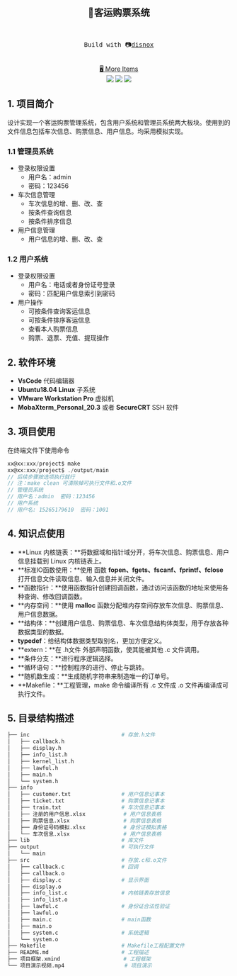 <h2 align="center">
🚌客运购票系统
</h2><br>
<pre align="center">
 Build with 📷<a href="https://disnox.top">disnox</a> 
</pre>

<p align="center">
<br>
<a href="https://www.disnox.top/project">🖥 More Items</a>
<br>
<a href=" " rel="nofollow"><img src="https://img.shields.io/badge/-%F0%9F%92%BBLinux-blue"></a>
<a href=" " rel="nofollow"><img src="https://img.shields.io/badge/-%F0%9F%91%A8%E2%80%8D%F0%9F%92%BBC%2FC%2B%2B-blue"></a>
<a href=" " rel="nofollow"><img src="https://img.shields.io/badge/-%F0%9F%93%9Aproject-blue"></a>
</p>


## 1. 项目简介

设计实现一个客运购票管理系统，包含用户系统和管理员系统两大板块。使用到的文件信息包括车次信息、购票信息、用户信息。均采用模拟实现。

### 1.1 管理员系统

+ 登录权限设置
  + 用户名：admin
  + 密码：123456
+ 车次信息管理
  + 车次信息的增、删、改、查
  + 按条件查询信息
  + 按条件排序信息
+ 用户信息管理
  + 用户信息的增、删、改、查

### 1.2 用户系统

+ 登录权限设置
  + 用户名：电话或者身份证号登录
  + 密码：匹配用户信息索引到密码
+ 用户操作
  + 可按条件查询客运信息
  + 可按条件排序客运信息
  + 查看本人购票信息
  + 购票、退票、充值、提现操作

## 2. 软件环境

+ **VsCode** 代码编辑器
+ **Ubuntu18.04 Linux** 子系统
+ **VMware Workstation Pro** 虚拟机
+ **MobaXterm_Personal_20.3** 或者 **SecureCRT** SSH 软件

## 3. 项目使用

在终端文件下使用命令

```C
xx@xx:xxx/project$ make
xx@xx:xxx/project$ ./output/main
// 后续步骤按选项执行就行
// 注：make clean 可清除掉可执行文件和.o文件
// 管理员系统
// 用户名：admin  密码：123456
// 用户系统
// 用户名: 15265179610  密码：1001
```

## 4. 知识点使用

+ **Linux 内核链表：**将数据域和指针域分开，将车次信息、购票信息、用户信息挂载到 Linux 内核链表上。
+ **标准IO函数使用：**使用 函数 **fopen、fgets、fscanf、fprintf、fclose** 打开信息文件读取信息、输入信息并关闭文件。
+ **函数指针：**使用函数指针创建回调函数，通过访问该函数的地址来使用各种查询、修改回调函数。
+ **内存空间：**使用 **malloc** 函数分配堆内存空间存放车次信息、购票信息、用户信息数据。
+ **结构体：**创建用户信息、购票信息、车次信息结构体类型，用于存放各种数据类型的数据。
+ **typedef**：给结构体数据类型取别名，更加方便定义。
+ **extern：**在 .h文件 外部声明函数，使其能被其他 .c 文件调用。
+ **条件分支：**进行程序逻辑选择。
+ **循环语句：**控制程序的进行、停止与跳转。
+ **随机数生成：**生成随机字符串来制造唯一的订单号。
+ **Makefile：**工程管理，make 命令编译所有 .c 文件成 .o 文件再编译成可执行文件。

## 5. 目录结构描述

```bash
├── inc								# 存放.h文件
│   ├── callback.h
│   ├── display.h
│   ├── info_list.h
│   ├── kernel_list.h
│   ├── lawful.h
│   ├── main.h
│   └── system.h
├── info
│   ├── customer.txt				# 用户信息记事本
│   ├── ticket.txt					# 购票信息记事本
│   ├── train.txt					# 车次信息记事本
│   ├── 注册的用户信息.xlsx			# 用户信息表格
│   ├── 购票信息.xlsx				  # 购票信息表格
│   ├── 身份证号码模拟.xlsx			# 身份证模拟表格
│   └── 车次信息.xlsx				  # 用户信息表格
├── lib								# 库文件
├── output							# 可执行文件
│   └── main
├── src								# 存放.c和.o文件
│   ├── callback.c					# 回调
│   ├── callback.o
│   ├── display.c					# 显示界面
│   ├── display.o
│   ├── info_list.c					# 内核链表存放信息
│   ├── info_list.o
│   ├── lawful.c					# 身份证合法性验证
│   ├── lawful.o
│   ├── main.c						# main函数
│   ├── main.o
│   ├── system.c					# 系统逻辑
│   └── system.o
├── Makefile						# Makefile工程配置文件
├── README.md						# 工程描述
├── 项目框架.xmind					  # 工程框架
└── 项目演示视频.mp4					 # 项目演示

```
